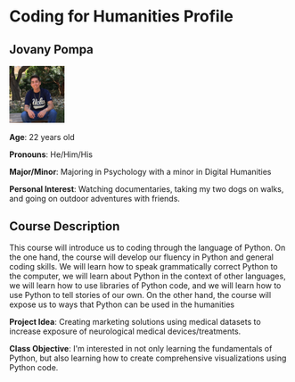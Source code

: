 # Coding for Humanities Profile
## Jovany Pompa
<img src="Screenshot (29).png" width="99" length="99">

**Age**: 22 years old 

**Pronouns**: He/Him/His

**Major/Minor**: Majoring in Psychology with a minor in Digital Humanities

**Personal Interest**: Watching documentaries, taking my two dogs on walks, and going on outdoor adventures with friends.

## Course Description

This course will introduce us to coding through the language of Python. On the one hand, the course will develop our fluency in Python and general coding skills. We will learn how to speak grammatically correct Python to the computer, we will learn about Python in the context of other languages, we will learn how to use libraries of Python code, and we will learn how to use Python to tell stories of our own. On the other hand, the course will expose us to ways that Python can be used in the humanities

**Project Idea**: Creating marketing solutions using medical datasets to increase exposure of neurological medical devices/treatments. 

**Class Objective**: I'm interested in not only learning the fundamentals of Python, but also learning how to create comprehensive visualizations using Python code.
